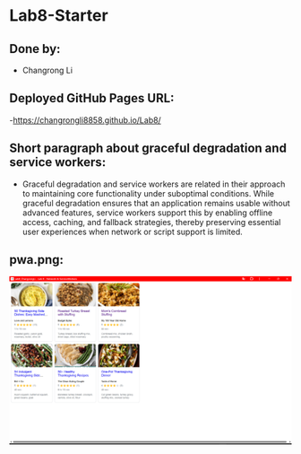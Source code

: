 # Lab8-Starter
## Done by: 
- Changrong Li            
## Deployed GitHub Pages URL: 
-https://changrongli8858.github.io/Lab8/
## Short paragraph about graceful degradation and service workers:
- Graceful degradation and service workers are related in their approach to maintaining core functionality under suboptimal conditions. While graceful degradation ensures that an application remains usable without advanced features, service workers support this by enabling offline access, caching, and fallback strategies, thereby preserving essential user experiences when network or script support is limited.
## pwa.png:
![screenshot-pwa](pwa.png)